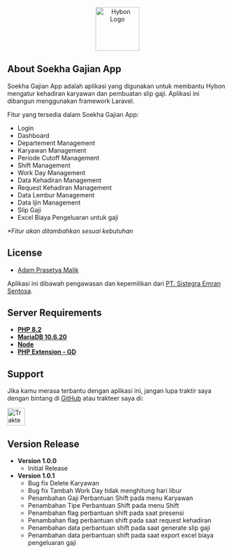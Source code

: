 <p align="center">
    <a href="https://soekha.solusikami.co.id" target="_blank">
        <img src="https://soekha.solusikami.co.id/SOEKHA-MINI-LOGO.jpeg" width="100" alt="Hybon Logo">
    </a>
</p>

## About Soekha Gajian App

Soekha Gajian App adalah aplikasi yang digunakan untuk membantu Hybon mengatur kehadiran karyawan dan pembuatan slip gaji. Aplikasi ini dibangun menggunakan framework Laravel.

Fitur yang tersedia dalam Soekha Gajian App:

-   Login
-   Dashboard
-   Departement Management
-   Karyawan Management
-   Periode Cutoff Management
-   Shift Management
-   Work Day Management
-   Data Kehadiran Management
-   Request Kehadiran Management
-   Data Lembur Management
-   Data Ijin Management
-   Slip Gaji
-   Excel Biaya Pengeluaran untuk gaji

_\*Fitur akan ditambahkan sesuai kebutuhan_

## License

-   [Adam Prasetya Malik](https://github.com/manasama77)

Aplikasi ini dibawah pengawasan dan kepemilikan dari [PT. Sistegra Emran Sentosa](https://sistegra.id).

## Server Requirements

-   **[PHP 8.2](https://www.php.net/)**
-   **[MariaDB 10.6.20](https://mariadb.org/)**
-   **[Node](https://nodejs.org/en/)**
-   **[PHP Extension - GD](https://www.php.net/manual/en/book.gd)**

## Support

Jika kamu merasa terbantu dengan aplikasi ini, jangan lupa traktir saya dengan bintang di [GitHub](https://github.com/manasama77/soekha-gajian) atau trakteer saya di:

<a href="https://trakteer.id/adam_pm" target="_blank"><img id="wse-buttons-preview" src="https://edge-cdn.trakteer.id/images/embed/trbtn-red-1.png?date=18-11-2023" height="40" style="border:0px;height:40px;" alt="Trakteer Saya"></a>

## Version Release

-   **Version 1.0.0**
    -   Initial Release
-   **Version 1.0.1**
    -   Bug fix Delete Karyawan
    -   Bug fix Tambah Work Day tidak menghitung hari libur
    -   Penambahan Gaji Perbantuan Shift pada menu Karyawan
    -   Penambahan Tipe Perbantuan Shift pada menu Shift
    -   Penambahan flag perbantuan shift pada saat presensi
    -   Penambahan flag perbantuan shift pada saat request kehadiran
    -   Penambahan data perbantuan shift pada saat generate slip gaji
    -   Penambahan data perbantuan shift pada saat export excel biaya pengeluaran gaji
